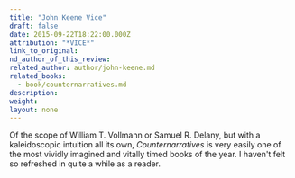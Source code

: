 ```yaml
---
title: "John Keene Vice"
draft: false
date: 2015-09-22T18:22:00.000Z
attribution: "*VICE*"
link_to_original:
nd_author_of_this_review:
related_author: author/john-keene.md
related_books:
  - book/counternarratives.md
description:
weight:
layout: none
---
```

Of the scope of William T. Vollmann or Samuel R. Delany, but with a kaleidoscopic intuition all its own, *Counternarratives* is very easily one of the most vividly imagined and vitally timed books of the year. I haven't felt so refreshed in quite a while as a reader.

